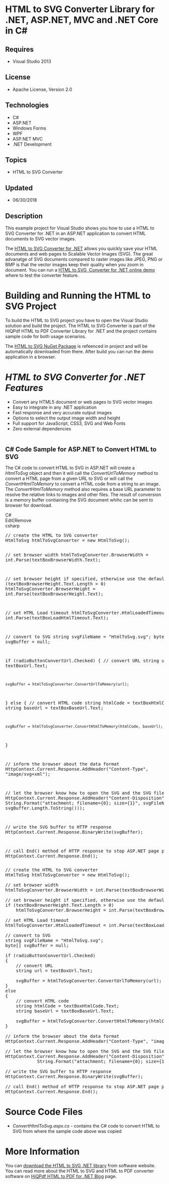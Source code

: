 # HTML to SVG Converter Library for .NET, ASP.NET, MVC and .NET Core in C#
## Requires
- Visual Studio 2013
## License
- Apache License, Version 2.0
## Technologies
- C#
- ASP.NET
- Windows Forms
- WPF
- ASP.NET MVC
- .NET Development
## Topics
- HTML to SVG Converter
## Updated
- 06/30/2018
## Description

<p>This example project for Visual Studio shows you how to use a HTML to SVG Converter for .NET in an ASP.NET application to convert HTML documents to SVG vector images.&nbsp;</p>
<p>The <a href="http://www.hiqpdf.com">HTML to SVG Converter for .NET</a> allows you quickly save your HTML documents and web pages to Scalable Vector Images (SVG). The great advanatge of SVG documents compared to raster images like JPEG, PNG or BMP is that
 the vector images keep their quality when you zoom in document. You can run a <a href="http://www.hiqpdf.com/demo/ConvertHtmlToSvg.aspx">
HTML to SVG &nbsp;Converter for .NET online demo</a> where to test the converter feature.</p>
<h1><span>Building and Running the HTML to SVG Project</span></h1>
<p>To build the HTML to SVG project you have to open the Visual Studio solution and build the project. The HTML to SVG Converter is part of the HiQPdf HTML to PDF Converter Library for .NET and the project contains sample code for both usage scenarios.</p>
<p>The <a href="https://www.nuget.org/packages/hiqpdf/">HTML to SVG NuGet Package</a> is refeenced in project and will be automatically downloaded from there. After build you can run the demo application in a browser.</p>
<h1><em>HTML to SVG Converter for .NET Features</em></h1>
<ul>
<li>Convert any HTML5 document or web pages to SVG vector images </li><li>Easy to integrate in any .NET application </li><li>Fast response and very accurate output images </li><li>Options to select the output image width and height </li><li>Full support for JavaScript, CSS3, SVG and Web Fonts </li><li>Zero external dependencies </li></ul>
<p><em><br>
</em></p>
<p><span style="font-size:20px; font-weight:bold">C# Code Sample for ASP.NET to Convert HTML to SVG</span></p>
<p>The C# code to convert HTML to SVG in ASP.NET will create a <em>HtmlToSvg&nbsp;</em>object and then it will call the
<em>ConvertUrlToMemory&nbsp;</em>method to convert a HTML page from a given URL to SVG or will call the
<em>ConvertHtmlToMemory&nbsp;</em>to convert a HTML code from a string to an image. The
<em>ConvertHtmlToMemory&nbsp;</em>method also requires a base URL parameter to resolve the relative links to images and other files. The result of conversion is a memory buffer contiaining the SVG document whihc can be sent to browser for download.&nbsp; &nbsp;</p>
<div class="scriptcode">
<div class="pluginEditHolder" pluginCommand="mceScriptCode">
<div class="title"><span>C#</span></div>
<div class="pluginLinkHolder"><span class="pluginEditHolderLink">Edit</span>|<span class="pluginRemoveHolderLink">Remove</span></div>
<span class="hidden">csharp</span>
<pre class="hidden">// create the HTML to SVG converter
HtmlToSvg htmlToSvgConverter = new HtmlToSvg();

// set browser width
htmlToSvgConverter.BrowserWidth = int.Parse(textBoxBrowserWidth.Text);

// set browser height if specified, otherwise use the default
if (textBoxBrowserHeight.Text.Length &gt; 0)
    htmlToSvgConverter.BrowserHeight = int.Parse(textBoxBrowserHeight.Text);

// set HTML Load timeout
htmlToSvgConverter.HtmlLoadedTimeout = int.Parse(textBoxLoadHtmlTimeout.Text);

// convert to SVG
string svgFileName = &quot;HtmlToSvg.svg&quot;;
byte[] svgBuffer = null;

if (radioButtonConvertUrl.Checked)
{
    // convert URL
    string url = textBoxUrl.Text;

    svgBuffer = htmlToSvgConverter.ConvertUrlToMemory(url);
}
else
{
    // convert HTML code
    string htmlCode = textBoxHtmlCode.Text;
    string baseUrl = textBoxBaseUrl.Text;

    svgBuffer = htmlToSvgConverter.ConvertHtmlToMemory(htmlCode, baseUrl);
}

// inform the browser about the data format
HttpContext.Current.Response.AddHeader(&quot;Content-Type&quot;, &quot;image/svg&#43;xml&quot;);

// let the browser know how to open the SVG and the SVG file name
HttpContext.Current.Response.AddHeader(&quot;Content-Disposition&quot;,
            String.Format(&quot;attachment; filename={0}; size={1}&quot;, svgFileName, svgBuffer.Length.ToString()));

// write the SVG buffer to HTTP response
HttpContext.Current.Response.BinaryWrite(svgBuffer);

// call End() method of HTTP response to stop ASP.NET page processing
HttpContext.Current.Response.End();</pre>
<div class="preview">
<pre class="csharp"><span class="cs__com">//&nbsp;create&nbsp;the&nbsp;HTML&nbsp;to&nbsp;SVG&nbsp;converter</span>&nbsp;
HtmlToSvg&nbsp;htmlToSvgConverter&nbsp;=&nbsp;<span class="cs__keyword">new</span>&nbsp;HtmlToSvg();&nbsp;
&nbsp;
<span class="cs__com">//&nbsp;set&nbsp;browser&nbsp;width</span>&nbsp;
htmlToSvgConverter.BrowserWidth&nbsp;=&nbsp;<span class="cs__keyword">int</span>.Parse(textBoxBrowserWidth.Text);&nbsp;
&nbsp;
<span class="cs__com">//&nbsp;set&nbsp;browser&nbsp;height&nbsp;if&nbsp;specified,&nbsp;otherwise&nbsp;use&nbsp;the&nbsp;default</span>&nbsp;
<span class="cs__keyword">if</span>&nbsp;(textBoxBrowserHeight.Text.Length&nbsp;&gt;&nbsp;<span class="cs__number">0</span>)&nbsp;
&nbsp;&nbsp;&nbsp;&nbsp;htmlToSvgConverter.BrowserHeight&nbsp;=&nbsp;<span class="cs__keyword">int</span>.Parse(textBoxBrowserHeight.Text);&nbsp;
&nbsp;
<span class="cs__com">//&nbsp;set&nbsp;HTML&nbsp;Load&nbsp;timeout</span>&nbsp;
htmlToSvgConverter.HtmlLoadedTimeout&nbsp;=&nbsp;<span class="cs__keyword">int</span>.Parse(textBoxLoadHtmlTimeout.Text);&nbsp;
&nbsp;
<span class="cs__com">//&nbsp;convert&nbsp;to&nbsp;SVG</span>&nbsp;
<span class="cs__keyword">string</span>&nbsp;svgFileName&nbsp;=&nbsp;<span class="cs__string">&quot;HtmlToSvg.svg&quot;</span>;&nbsp;
<span class="cs__keyword">byte</span>[]&nbsp;svgBuffer&nbsp;=&nbsp;<span class="cs__keyword">null</span>;&nbsp;
&nbsp;
<span class="cs__keyword">if</span>&nbsp;(radioButtonConvertUrl.Checked)&nbsp;
{&nbsp;
&nbsp;&nbsp;&nbsp;&nbsp;<span class="cs__com">//&nbsp;convert&nbsp;URL</span>&nbsp;
&nbsp;&nbsp;&nbsp;&nbsp;<span class="cs__keyword">string</span>&nbsp;url&nbsp;=&nbsp;textBoxUrl.Text;&nbsp;
&nbsp;
&nbsp;&nbsp;&nbsp;&nbsp;svgBuffer&nbsp;=&nbsp;htmlToSvgConverter.ConvertUrlToMemory(url);&nbsp;
}&nbsp;
<span class="cs__keyword">else</span>&nbsp;
{&nbsp;
&nbsp;&nbsp;&nbsp;&nbsp;<span class="cs__com">//&nbsp;convert&nbsp;HTML&nbsp;code</span>&nbsp;
&nbsp;&nbsp;&nbsp;&nbsp;<span class="cs__keyword">string</span>&nbsp;htmlCode&nbsp;=&nbsp;textBoxHtmlCode.Text;&nbsp;
&nbsp;&nbsp;&nbsp;&nbsp;<span class="cs__keyword">string</span>&nbsp;baseUrl&nbsp;=&nbsp;textBoxBaseUrl.Text;&nbsp;
&nbsp;
&nbsp;&nbsp;&nbsp;&nbsp;svgBuffer&nbsp;=&nbsp;htmlToSvgConverter.ConvertHtmlToMemory(htmlCode,&nbsp;baseUrl);&nbsp;
}&nbsp;
&nbsp;
<span class="cs__com">//&nbsp;inform&nbsp;the&nbsp;browser&nbsp;about&nbsp;the&nbsp;data&nbsp;format</span>&nbsp;
HttpContext.Current.Response.AddHeader(<span class="cs__string">&quot;Content-Type&quot;</span>,&nbsp;<span class="cs__string">&quot;image/svg&#43;xml&quot;</span>);&nbsp;
&nbsp;
<span class="cs__com">//&nbsp;let&nbsp;the&nbsp;browser&nbsp;know&nbsp;how&nbsp;to&nbsp;open&nbsp;the&nbsp;SVG&nbsp;and&nbsp;the&nbsp;SVG&nbsp;file&nbsp;name</span>&nbsp;
HttpContext.Current.Response.AddHeader(<span class="cs__string">&quot;Content-Disposition&quot;</span>,&nbsp;
&nbsp;&nbsp;&nbsp;&nbsp;&nbsp;&nbsp;&nbsp;&nbsp;&nbsp;&nbsp;&nbsp;&nbsp;String.Format(<span class="cs__string">&quot;attachment;&nbsp;filename={0};&nbsp;size={1}&quot;</span>,&nbsp;svgFileName,&nbsp;svgBuffer.Length.ToString()));&nbsp;
&nbsp;
<span class="cs__com">//&nbsp;write&nbsp;the&nbsp;SVG&nbsp;buffer&nbsp;to&nbsp;HTTP&nbsp;response</span>&nbsp;
HttpContext.Current.Response.BinaryWrite(svgBuffer);&nbsp;
&nbsp;
<span class="cs__com">//&nbsp;call&nbsp;End()&nbsp;method&nbsp;of&nbsp;HTTP&nbsp;response&nbsp;to&nbsp;stop&nbsp;ASP.NET&nbsp;page&nbsp;processing</span>&nbsp;
HttpContext.Current.Response.End();</pre>
</div>
</div>
</div>
<h1><span>Source Code Files</span></h1>
<ul>
<li><em>ConvertHtmlToSvg.aspx.cs - </em>contains the C# code to convert HTML to SVG from where the sample code above was copied
</li></ul>
<h1>More Information</h1>
<p>You can <a href="http://www.hiqpdf.com">download the HTML to SVG .NET library</a> from software website. You can read more about the HTML to SVG and HTML to PDF converter software on
<a href="https://hiqpdf-html-to-pdf.com/">HiQPdf HTML to PDF for .NET Blog</a> page.</p>
